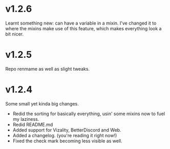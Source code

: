 # v1.2.6
Learnt something new: can have a variable in a mixin. I've changed it to where the mixins make use of this feature, which makes everything look a bit nicer.

# v1.2.5
Repo renmame as well as slight tweaks.

# v1.2.4
Some small yet kinda big changes.
- Redid the sorting for basically everything, usin' some mixins now to fuel my laziness.
- Redid README.md
- Added support for Vizality, BetterDiscord and Web.
- Added a changelog. (you're reading it right now!)
- Fixed the check mark becoming less visible as well.